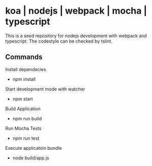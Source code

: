# koa | nodejs | webpack | mocha | typescript

This is a seed repository for nodejs development with webpack and typescript. The codestyle can be checked by tslint.

## Commands
Install dependecies
* npm install

Start development mode with watcher
* npm start

Build Application
* npm run build

Run Mocha Tests
* npm run test

Execute applicatoin bundle
* node build/app.js
